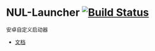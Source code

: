 # NUL-Launcher [![Build Status](https://travis-ci.org/xiaohuihuiold/NUL-Launcher.svg?branch=master)](https://travis-ci.org/xiaohuihuiold/NUL-Launcher)
安卓自定义启动器
* [文档](https://xiaohuihuiold.github.io/NUL-Launcher/index.html)